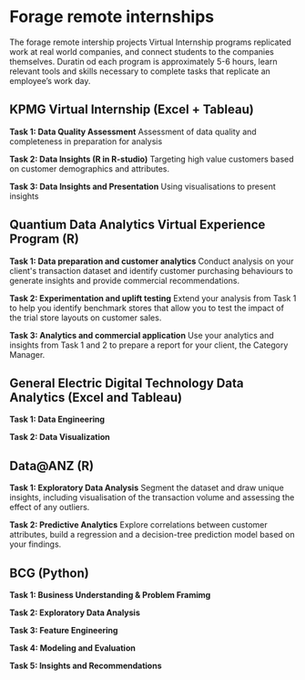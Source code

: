 # Forage remote internships
The forage remote intership projects
Virtual Internship programs replicated work at real world companies, and connect students to the companies themselves. Duratin od each program is approximately 5-6 hours, learn relevant tools and skills necessary to complete tasks that replicate an employee’s work day.

## KPMG Virtual Internship (Excel + Tableau)
**Task 1: Data Quality Assessment**
Assessment of data quality and completeness in preparation for analysis

**Task 2: Data Insights (R in R-studio)**
Targeting high value customers based on customer demographics and attributes.

**Task 3: Data Insights and Presentation**
Using visualisations to present insights


## Quantium Data Analytics Virtual Experience Program (R)
**Task 1: Data preparation and customer analytics**
Conduct analysis on your client's transaction dataset and identify customer purchasing behaviours to generate insights and provide commercial recommendations.

**Task 2: Experimentation and uplift testing**
Extend your analysis from Task 1 to help you identify benchmark stores that allow you to test the impact of the trial store layouts on customer sales.

**Task 3: Analytics and commercial application**
Use your analytics and insights from Task 1 and 2 to prepare a report for your client, the Category Manager.


## General Electric Digital Technology Data Analytics (Excel and Tableau)
**Task 1: Data Engineering**

**Task 2: Data Visualization**


## Data@ANZ (R)
**Task 1: Exploratory Data Analysis**
Segment the dataset and draw unique insights, including visualisation of the transaction volume and assessing the effect of any outliers.

**Task 2: Predictive Analytics**
Explore correlations between customer attributes, build a regression and a decision-tree prediction model based on your findings.


## BCG (Python)
**Task 1: Business Understanding & Problem Framimg**

**Task 2: Exploratory Data Analysis**

**Task 3: Feature Engineering** 

**Task 4: Modeling and Evaluation**

**Task 5: Insights and Recommendations**
